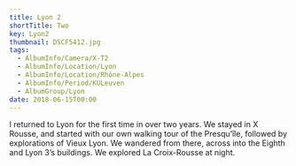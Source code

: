 ```yaml
---
title: Lyon 2
shortTitle: Two
key: Lyon2
thumbnail: DSCF5412.jpg
tags:
  - AlbumInfo/Camera/X-T2
  - AlbumInfo/Location/Lyon
  - AlbumInfo/Location/Rhône-Alpes
  - AlbumInfo/Period/KULeuven
  - AlbumGroup/Lyon
date: 2018-06-15T00:00
---
```

I returned to Lyon for the first time in over two years. We stayed in X Rousse, and started with our own walking tour of the Presqu’île, followed by explorations of Vieux Lyon. We wandered from there, across into the Eighth and Lyon 3’s buildings. We explored La Croix-Rousse at night.
